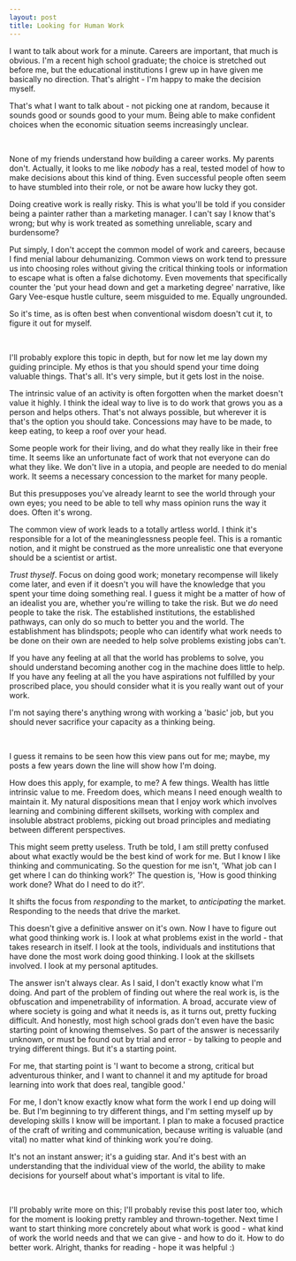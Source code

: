 ```yaml
---
layout: post
title: Looking for Human Work
---
```


I want to talk about work for a minute. Careers are important, that much is obvious. I'm a recent high school graduate; the choice is stretched out before me, but the educational institutions I grew up in have given me basically no direction. That's alright - I'm happy to make the decision myself.

That's what I want to talk about - not picking one at random, because it sounds good or sounds good to your mum. Being able to make confident choices when the economic situation seems increasingly unclear.

<br>

None of my friends understand how building a career works. My parents don't. Actually, it looks to me like *nobody* has a real, tested model of how to make decisions about this kind of thing. Even successful people often seem to have stumbled into their role, or not be aware how lucky they got.

Doing creative work is really risky. This is what you'll be told if you consider being a painter rather than a marketing manager. I can't say I know that's wrong; but why is work treated as something unreliable, scary and burdensome?

Put simply, I don't accept the common model of work and careers, because I find menial labour dehumanizing. Common views on work tend to pressure us into choosing roles without giving the critical thinking tools or information to escape what is often a false dichotomy. Even movements that specifically counter the 'put your head down and get a marketing degree' narrative, like Gary Vee-esque hustle culture, seem misguided to me. Equally ungrounded.

So it's time, as is often best when conventional wisdom doesn't cut it, to figure it out for myself.

<br>

I'll probably explore this topic in depth, but for now let me lay down my guiding principle. My ethos is that you should spend your time doing valuable things. That's all. It's very simple, but it gets lost in the noise.

The intrinsic value of an activity is often forgotten when the market doesn't value it highly. I think the ideal way to live is to do work that grows you as a person and helps others. That's not always possible, but wherever it is that's the option you should take. Concessions may have to be made, to keep eating, to keep a roof over your head.

Some people work for their living, and do what they really like in their free time. It seems like an unfortunate fact of work that not everyone can do what they like. We don't live in a utopia, and people are needed to do menial work. It seems a necessary concession to the market for many people.

But this presupposes you've already learnt to see the world through your own eyes; you need to be able to tell why mass opinion runs the way it does. Often it's wrong.

The common view of work leads to a totally artless world. I think it's responsible for a lot of the meaninglessness people feel. This is a romantic notion, and it might be construed as the more unrealistic one that everyone should be a scientist or artist.

*Trust thyself*. Focus on doing good work; monetary recompense will likely come later, and even if it doesn't you will have the knowledge that you spent your time doing something real. I guess it might be a matter of how of an idealist you are, whether you're willing to take the risk.
But we *do* need people to take the risk. The established institutions, the established pathways, can only do so much to better you and the world. The establishment has blindspots; people who can identify what work needs to be done on their own are needed to help solve problems existing jobs can't.

If you have any feeling at all that the world has problems to solve, you should understand becoming another cog in the machine does little to help. If you have any feeling at all the you have aspirations not fulfilled by your proscribed place, you should consider what it is you really want out of your work.

I'm not saying there's anything wrong with working a 'basic' job, but you should never sacrifice your capacity as a thinking being.

<br>

I guess it remains to be seen how this view pans out for me; maybe, my posts a few years down the line will show how I'm doing.

How does this apply, for example, to me? A few things. Wealth has little intrinsic value to me. Freedom does, which means I need enough wealth to maintain it. My natural dispositions mean that I enjoy work which involves learning and combining different skillsets, working with complex and insoluble abstract problems, picking out broad principles and mediating between different perspectives.

This might seem pretty useless. Truth be told, I am still pretty confused about what exactly would be the best kind of work for me. But I know I like thinking and communicating. So the question for me isn't, 'What job can I get where I can do thinking work?' The question is, 'How is good thinking work done? What do I need to do it?'.

It shifts the focus from *responding* to the market, to *anticipating* the market. Responding to the needs that drive the market.

This doesn't give a definitive answer on it's own. Now I have to figure out what good thinking work is. I look at what problems exist in the world - that takes research in itself. I look at the tools, individuals and institutions that have done the most work doing good thinking. I look at the skillsets involved. I look at my personal aptitudes.

The answer isn't always clear. As I said, I don't exactly know what I'm doing. And part of the problem of finding out where the real work is, is the obfuscation and impenetrability of information. A broad, accurate view of where society is going and what it needs is, as it turns out, pretty fucking difficult. And honestly, most high school grads don't even have the basic starting point of knowing themselves. So part of the answer is necessarily unknown, or must be found out by trial and error - by talking to people and trying different things. But it's a starting point.

For me, that starting point is 'I want to become a strong, critical but adventurous thinker, and I want to channel it and my aptitude for broad learning into work that does real, tangible good.'

For me, I don't know exactly know what form the work I end up doing will be. But I'm beginning to try different things, and I'm setting myself up by developing skills I know will be important. I plan to make a focused practice of the craft of writing and communication, because writing is valuable (and vital) no matter what kind of thinking work you're doing.

It's not an instant answer; it's a guiding star. And it's best with an understanding that the individual view of the world, the ability to make decisions for yourself about what's important is vital to life.

<br>

I'll probably write more on this; I'll probably revise this post later too, which for the moment is looking pretty rambley and thrown-together. Next time I want to start thinking more concretely about what work is good - what kind of work the world needs and that we can give - and how to do it. How to do better work. Alright, thanks for reading - hope it was helpful :)

